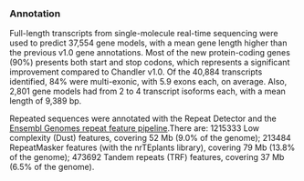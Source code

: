 ### Annotation

Full-length transcripts from single-molecule real-time sequencing were used to predict 37,554 gene models, 
with a mean gene length higher than the previous v1.0 gene annotations. Most of the new protein-coding genes (90%) 
presents both start and stop codons, which represents a significant improvement compared to Chandler v1.0. 
Of the 40,884 transcripts identified, 84% were multi-exonic, with 5.9 exons each, on average. 
Also, 2,801 gene models had from 2 to 4 transcript isoforms each, with a mean length of 9,389 bp. 

Repeated sequences were annotated with the Repeat Detector and the [Ensembl Genomes repeat feature pipeline](http://plants.ensembl.org/info/genome/annotation/repeat_features.html).There are: 1215333 Low complexity (Dust) features, covering 52 Mb (9.0% of the genome); 213484 RepeatMasker features (with the nrTEplants library), covering 79 Mb (13.8% of the genome); 473692 Tandem repeats (TRF) features, covering 37 Mb (6.5% of the genome).
